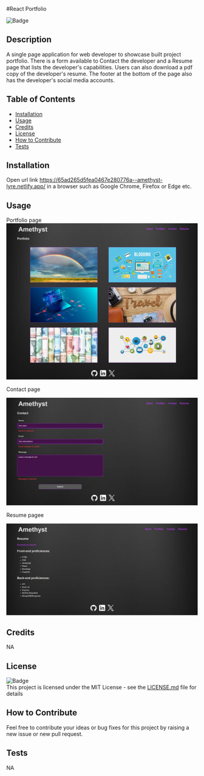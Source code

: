 #React Portfolio

![Badge](https://img.shields.io/badge/License-MIT-yellow)

## Description
    
A single page application for web developer to showcase built project portfolio. There is a form available to Contact the developer and a Resume page that lists the developer's capabilities. Users can also download a pdf copy of the developer's resume.
The footer at the bottom of the page also has the developer's social media accounts.
    
## Table of Contents
    
- [Installation](#installation)
- [Usage](#usage)
- [Credits](#credits)
- [License](#license)
- [How to Contribute](#how-to-contribute)
- [Tests](#tests)
    
## Installation
    
Open url link https://65ad265d5fea0467e280776a--amethyst-lyre.netlify.app/ in a browser such as Google Chrome, Firefox or Edge etc.

## Usage

Portfolio page
![screenshot](./screenshots/Screenshot1.jpeg)<br>

Contact page

![screenshot](./screenshots/Screenshot2.jpeg)<br>

Resume pagee

![screenshot](./screenshots/Screenshot3.jpeg)<br>

    
## Credits
NA

## License
![Badge](https://img.shields.io/badge/License-MIT-yellow)<br>
This project is licensed under the MIT License - see the [LICENSE.md](license) file for details    
 
## How to Contribute
    
Feel free to contribute your ideas or bug fixes for this project by raising a new issue or new pull request.
    
## Tests
NA
